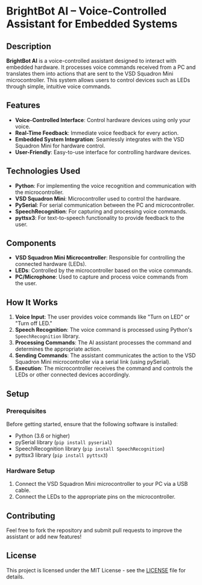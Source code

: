 # BrightBot AI – Voice-Controlled Assistant for Embedded Systems

## Description
**BrightBot AI** is a voice-controlled assistant designed to interact with embedded hardware. It processes voice commands received from a PC and translates them into actions that are sent to the VSD Squadron Mini microcontroller. This system allows users to control devices such as LEDs through simple, intuitive voice commands.

## Features
- **Voice-Controlled Interface**: Control hardware devices using only your voice.
- **Real-Time Feedback**: Immediate voice feedback for every action.
- **Embedded System Integration**: Seamlessly integrates with the VSD Squadron Mini for hardware control.
- **User-Friendly**: Easy-to-use interface for controlling hardware devices.

## Technologies Used
- **Python**: For implementing the voice recognition and communication with the microcontroller.
- **VSD Squadron Mini**: Microcontroller used to control the hardware.
- **PySerial**: For serial communication between the PC and microcontroller.
- **SpeechRecognition**: For capturing and processing voice commands.
- **pyttsx3**: For text-to-speech functionality to provide feedback to the user.

## Components
- **VSD Squadron Mini Microcontroller**: Responsible for controlling the connected hardware (LEDs).
- **LEDs**: Controlled by the microcontroller based on the voice commands.
- **PC/Microphone**: Used to capture and process voice commands from the user.

## How It Works
1. **Voice Input**: The user provides voice commands like "Turn on LED" or "Turn off LED."
2. **Speech Recognition**: The voice command is processed using Python's `SpeechRecognition` library.
3. **Processing Commands**: The AI assistant processes the command and determines the appropriate action.
4. **Sending Commands**: The assistant communicates the action to the VSD Squadron Mini microcontroller via a serial link (using pySerial).
5. **Execution**: The microcontroller receives the command and controls the LEDs or other connected devices accordingly.

## Setup

### Prerequisites
Before getting started, ensure that the following software is installed:
- Python (3.6 or higher)
- pySerial library (`pip install pyserial`)
- SpeechRecognition library (`pip install SpeechRecognition`)
- pyttsx3 library (`pip install pyttsx3`)

### Hardware Setup
1. Connect the VSD Squadron Mini microcontroller to your PC via a USB cable.
2. Connect the LEDs to the appropriate pins on the microcontroller.

## Contributing
Feel free to fork the repository and submit pull requests to improve the assistant or add new features!

## License
This project is licensed under the MIT License - see the [LICENSE](LICENSE) file for details.
